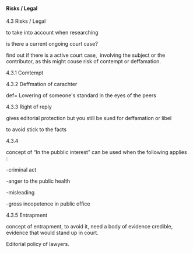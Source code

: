 #### Risks / Legal

4.3 Risks / Legal

  


to take into account when researching

  


is there a current ongoing court case?

  


find out if there is a active court case,  involving the subject or the contributor, as this might couse risk of contempt or deffamation.

  


  


4.3.1 Comtempt

  


  


4.3.2 Deffmation of carachter

  


def= Lowering of someone's standard in the eyes of the peers

  


  


4.3.3 Right of reply

  


gives editorial protection but you still be sued for deffamation or libel

  


  


to avoid stick to the facts

  


  


4.3.4

  


concept of “In the pubblic interest” can be used when the following applies :

  


-criminal act

  


-anger to the public health

  


-misleading

  


-gross incopetence in public office

  


  


4.3.5 Entrapment

  


concept of entrapment, to avoid it, need a body of evidence credible, evidence that would stand up in court.

  


Editorial policy of lawyers.



